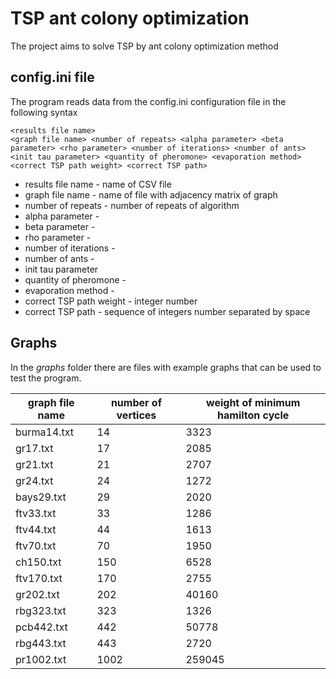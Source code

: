 # TSP ant colony optimization

The project aims to solve TSP by ant colony optimization method

## config.ini file

The program reads data from the config.ini configuration file in the following syntax

```
<results file name>
<graph file name> <number of repeats> <alpha parameter> <beta parameter> <rho parameter> <number of iterations> <number of ants> <init tau parameter> <quantity of pheromone> <evaporation method> <correct TSP path weight> <correct TSP path> 
```
- results file name - name of CSV file
- graph file name - name of file with adjacency matrix of graph
- number of repeats - number of repeats of algorithm
- alpha parameter - 
- beta parameter - 
- rho parameter - 
- number of iterations - 
- number of ants - 
- init tau parameter
- quantity of pheromone - 
- evaporation method - 
- correct TSP path weight - integer number
- correct TSP path - sequence of integers number separated by space

## Graphs

In the *graphs* folder there are files with example graphs that can be used to test the program.

| graph file name | number of vertices | weight of minimum hamilton cycle |
|-----------------|--------------------|----------------------------------|
| burma14.txt     | 14                 | 3323                             | 
| gr17.txt        | 17                 | 2085                             |
| gr21.txt        | 21                 | 2707                             | 
| gr24.txt        | 24                 | 1272                             |
| bays29.txt      | 29                 | 2020                             |  
| ftv33.txt       | 33                 | 1286                             | 
| ftv44.txt       | 44                 | 1613                             |   
| ftv70.txt       | 70                 | 1950                             |   
| ch150.txt       | 150                | 6528                             |  
| ftv170.txt      | 170                | 2755                             |    
| gr202.txt       | 202                | 40160                            |    
| rbg323.txt      | 323                | 1326                             |   
| pcb442.txt      | 442                | 50778                            |   
| rbg443.txt      | 443                | 2720                             |   
| pr1002.txt      | 1002               | 259045                           |